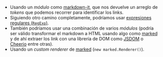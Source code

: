 * Usando un *módulo* como [markdown-it](https://github.com/markdown-it/markdown-it),
   que nos devuelve un arreglo de *tokens* que podemos recorrer para identificar
   los links.
* Siguiendo otro camino completamente, podríamos usar
   [expresiones regulares (`RegExp`)](https://developer.mozilla.org/es/docs/Web/JavaScript/Guide/Regular_Expressions).
* También podríamos usar una combinación de varios *módulos* (podría ser válido
   transformar el markdown a HTML usando algo como [marked](https://github.com/markedjs/marked)
   y de ahí extraer los link con una librería de DOM como [JSDOM](https://github.com/jsdom/jsdom)
   o [Cheerio](https://github.com/cheeriojs/cheerio) entre otras).
* Usando un *custom renderer* de [marked](https://github.com/markedjs/marked)
   (`new marked.Renderer()`).
